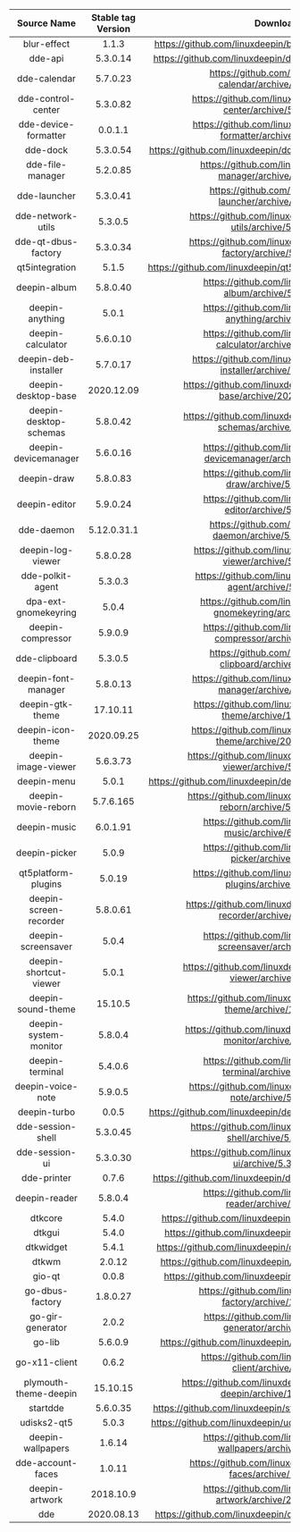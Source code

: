 |      Source Name       | Stable tag Version |                        Download Link                         |
| :--------------------: | :----------------: | :----------------------------------------------------------: |
|      blur-effect       |       1.1.3        | https://github.com/linuxdeepin/blur-effect/archive/1.1.3.tar.gz |
|        dde-api         |      5.3.0.14      | https://github.com/linuxdeepin/dde-api/archive/5.3.0.14.tar.gz |
|      dde-calendar      |      5.7.0.23      | https://github.com/linuxdeepin/dde-calendar/archive/5.7.0.23.tar.gz |
|   dde-control-center   |      5.3.0.82      | https://github.com/linuxdeepin/dde-control-center/archive/5.3.0.82.tar.gz |
|  dde-device-formatter  |      0.0.1.1       | https://github.com/linuxdeepin/dde-device-formatter/archive/0.0.1.1.tar.gz |
|        dde-dock        |      5.3.0.54      | https://github.com/linuxdeepin/dde-dock/archive/5.3.0.54.tar.gz |
|    dde-file-manager    |      5.2.0.85      | https://github.com/linuxdeepin/dde-file-manager/archive/5.2.0.85.tar.gz |
|      dde-launcher      |      5.3.0.41      | https://github.com/linuxdeepin/dde-launcher/archive/5.3.0.41.tar.gz |
|   dde-network-utils    |      5.3.0.5       | https://github.com/linuxdeepin/dde-network-utils/archive/5.3.0.5.tar.gz |
|  dde-qt-dbus-factory   |      5.3.0.34      | https://github.com/linuxdeepin/dde-qt-dbus-factory/archive/5.3.0.34.tar.gz |
|     qt5integration     |       5.1.5        | https://github.com/linuxdeepin/qt5integration/archive/5.1.5.tar.gz |
|      deepin-album      |      5.8.0.40      | https://github.com/linuxdeepin/deepin-album/archive/5.8.0.40.tar.gz |
|    deepin-anything     |       5.0.1        | https://github.com/linuxdeepin/deepin-anything/archive/5.0.1.tar.gz |
|   deepin-calculator    |      5.6.0.10      | https://github.com/linuxdeepin/deepin-calculator/archive/5.6.0.10.tar.gz |
|  deepin-deb-installer  |      5.7.0.17      | https://github.com/linuxdeepin/deepin-deb-installer/archive/5.7.0.17.tar.gz |
|  deepin-desktop-base   |     2020.12.09     | https://github.com/linuxdeepin/deepin-desktop-base/archive/2020.12.09.tar.gz |
| deepin-desktop-schemas |      5.8.0.42      | https://github.com/linuxdeepin/deepin-desktop-schemas/archive/5.8.0.42.tar.gz |
|  deepin-devicemanager  |      5.6.0.16      | https://github.com/linuxdeepin/deepin-devicemanager/archive/5.6.0.16.tar.gz |
|      deepin-draw       |      5.8.0.83      | https://github.com/linuxdeepin/deepin-draw/archive/5.8.0.83.tar.gz |
|     deepin-editor      |      5.9.0.24      | https://github.com/linuxdeepin/deepin-editor/archive/5.9.0.24.tar.gz |
|       dde-daemon       |    5.12.0.31.1     | https://github.com/linuxdeepin/dde-daemon/archive/5.12.0.31.1.tar.gz |
|   deepin-log-viewer    |      5.8.0.28      | https://github.com/linuxdeepin/deepin-log-viewer/archive/5.8.0.28.tar.gz |
|    dde-polkit-agent    |      5.3.0.3       | https://github.com/linuxdeepin/dde-polkit-agent/archive/5.3.0.3.tar.gz |
|  dpa-ext-gnomekeyring  |       5.0.4        | https://github.com/linuxdeepin/dpa-ext-gnomekeyring/archive/5.0.4.tar.gz |
|   deepin-compressor    |      5.9.0.9       | https://github.com/linuxdeepin/deepin-compressor/archive/5.9.0.9.tar.gz |
|     dde-clipboard      |      5.3.0.5       | https://github.com/linuxdeepin/dde-clipboard/archive/5.3.0.5.tar.gz |
|  deepin-font-manager   |      5.8.0.13      | https://github.com/linuxdeepin/deepin-font-manager/archive/5.8.0.13.tar.gz |
|    deepin-gtk-theme    |      17.10.11      | https://github.com/linuxdeepin/deepin-gtk-theme/archive/17.10.11.tar.gz |
|   deepin-icon-theme    |     2020.09.25     | https://github.com/linuxdeepin/deepin-icon-theme/archive/2020.09.25.tar.gz |
|  deepin-image-viewer   |      5.6.3.73      | https://github.com/linuxdeepin/deepin-image-viewer/archive/5.6.3.73.tar.gz |
|      deepin-menu       |       5.0.1        | https://github.com/linuxdeepin/deepin-menu/archive/5.0.1.tar.gz |
|  deepin-movie-reborn   |     5.7.6.165      | https://github.com/linuxdeepin/deepin-movie-reborn/archive/5.7.6.165.tar.gz |
|      deepin-music      |      6.0.1.91      | https://github.com/linuxdeepin/deepin-music/archive/6.0.1.91.tar.gz |
|     deepin-picker      |       5.0.9        | https://github.com/linuxdeepin/deepin-picker/archive/5.0.9.tar.gz |
|  qt5platform-plugins   |       5.0.19       | https://github.com/linuxdeepin/qt5platform-plugins/archive/5.0.19.tar.gz |
| deepin-screen-recorder |      5.8.0.61      | https://github.com/linuxdeepin/deepin-screen-recorder/archive/5.8.0.61.tar.gz |
|   deepin-screensaver   |       5.0.4        | https://github.com/linuxdeepin/deepin-screensaver/archive/5.0.4.tar.gz |
| deepin-shortcut-viewer |       5.0.1        | https://github.com/linuxdeepin/deepin-shortcut-viewer/archive/5.0.3.tar.gz |
|   deepin-sound-theme   |      15.10.5       | https://github.com/linuxdeepin/deepin-sound-theme/archive/15.10.5.tar.gz |
| deepin-system-monitor  |      5.8.0.4       | https://github.com/linuxdeepin/deepin-system-monitor/archive/5.8.0.4.tar.gz |
|    deepin-terminal     |      5.4.0.6       | https://github.com/linuxdeepin/deepin-terminal/archive/5.4.0.6.tar.gz |
|   deepin-voice-note    |      5.9.0.5       | https://github.com/linuxdeepin/deepin-voice-note/archive/5.9.0.5.tar.gz |
|      deepin-turbo      |       0.0.5        | https://github.com/linuxdeepin/deepin-turbo/archive/0.0.5.tar.gz |
|   dde-session-shell    |      5.3.0.45      | https://github.com/linuxdeepin/dde-session-shell/archive/5.3.0.45.tar.gz |
|     dde-session-ui     |      5.3.0.30      | https://github.com/linuxdeepin/dde-session-ui/archive/5.3.0.30.tar.gz |
|      dde-printer       |       0.7.6        | https://github.com/linuxdeepin/dde-printer/archive/0.7.6.tar.gz |
|     deepin-reader      |      5.8.0.4       | https://github.com/linuxdeepin/deepin-reader/archive/5.8.0.4.tar.gz |
|        dtkcore         |       5.4.0        | https://github.com/linuxdeepin/dtkcore/archive/5.4.0.tar.gz  |
|         dtkgui         |       5.4.0        | https://github.com/linuxdeepin/dtkgui/archive/5.4.0.tar.gz  |
|       dtkwidget        |       5.4.1        | https://github.com/linuxdeepin/dtkwidget/archive/5.4.1.tar.gz |
|         dtkwm          |       2.0.12       | https://github.com/linuxdeepin/dtkwm/archive/2.0.12.tar.gz  |
|         gio-qt         |       0.0.8        | https://github.com/linuxdeepin/gio-qt/archive/0.0.8.tar.gz  |
|    go-dbus-factory     |      1.8.0.27      | https://github.com/linuxdeepin/go-dbus-factory/archive/1.8.0.27.tar.gz |
|    go-gir-generator    |        2.0.2       | https://github.com/linuxdeepin/go-gir-generator/archive/2.0.2.tar.gz |
|         go-lib         |       5.6.0.9      | https://github.com/linuxdeepin/go-lib/archive/5.6.0.9.tar.gz |
|     go-x11-client      |        0.6.2       | https://github.com/linuxdeepin/go-x11-client/archive/0.6.2.tar.gz |
| plymouth-theme-deepin  |      15.10.15      | https://github.com/linuxdeepin/plymouth-theme-deepin/archive/15.10.15.tar.gz |
|        startdde        |      5.6.0.35      | https://github.com/linuxdeepin/startdde/archive/5.6.0.35.tar.gz |
|      udisks2-qt5       |       5.0.3        | https://github.com/linuxdeepin/udisks2-qt5/archive/5.0.3.tar.gz |
|   deepin-wallpapers    |       1.6.14       | https://github.com/linuxdeepin/deepin-wallpapers/archive/1.6.14.tar.gz |
|   dde-account-faces    |       1.0.11       | https://github.com/linuxdeepin/dde-account-faces/archive/1.0.11.tar.gz |
|     deepin-artwork     |     2018.10.9      | https://github.com/linuxdeepin/deepin-artwork/archive/2018.10.9.tar.gz |
|          dde           |     2020.08.13     | https://github.com/linuxdeepin/dde/archive/2020.08.13.tar.gz |
